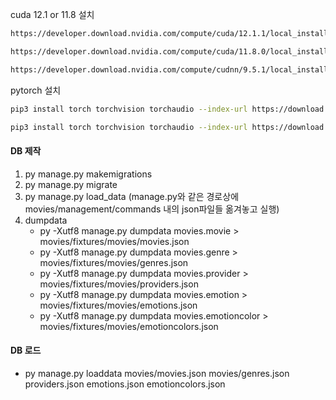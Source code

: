 cuda 12.1 or 11.8 설치

```bash
https://developer.download.nvidia.com/compute/cuda/12.1.1/local_installers/cuda_12.1.1_531.14_windows.exe

https://developer.download.nvidia.com/compute/cuda/11.8.0/local_installers/cuda_11.8.0_522.06_windows.exe

https://developer.download.nvidia.com/compute/cudnn/9.5.1/local_installers/cudnn_9.5.1_windows.exe
```

pytorch 설치

```bash
pip3 install torch torchvision torchaudio --index-url https://download.pytorch.org/whl/cu121

pip3 install torch torchvision torchaudio --index-url https://download.pytorch.org/whl/cu118
```

#### DB 제작

1. py manage.py makemigrations
2. py manage.py migrate
3. py manage.py load_data (manage.py와 같은 경로상에 movies/management/commands 내의 json파일들 옮겨놓고 실행)
4. dumpdata
   - py -Xutf8 manage.py dumpdata movies.movie > movies/fixtures/movies/movies.json
   - py -Xutf8 manage.py dumpdata movies.genre > movies/fixtures/movies/genres.json
   - py -Xutf8 manage.py dumpdata movies.provider > movies/fixtures/movies/providers.json
   - py -Xutf8 manage.py dumpdata movies.emotion > movies/fixtures/movies/emotions.json
   - py -Xutf8 manage.py dumpdata movies.emotioncolor > movies/fixtures/movies/emotioncolors.json

#### DB 로드

- py manage.py loaddata movies/movies.json movies/genres.json providers.json emotions.json emotioncolors.json
